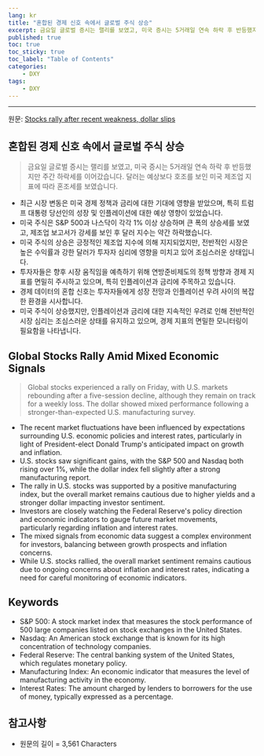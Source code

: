 ```yaml
---
lang: kr
title: "혼합된 경제 신호 속에서 글로벌 주식 상승"
excerpt: 금요일 글로벌 증시는 랠리를 보였고, 미국 증시는 5거래일 연속 하락 후 반등했지만 주간 하락세를 이어갔습니다. 달러는 예상보다 호조를 보인 미국 제조업 지표에 따라 혼조세를 보였습니다.
published: true
toc: true
toc_sticky: true
toc_label: "Table of Contents"
categories:
    - DXY
tags:
    - DXY
---
```


---

  원문: [Stocks rally after recent weakness, dollar slips](https://www.investing.com/news/economy-news/asian-stocks-rise-dollar-at-twoyear-high-as-us-rates-trump-in-focus-3794824)

## 혼합된 경제 신호 속에서 글로벌 주식 상승

> 금요일 글로벌 증시는 랠리를 보였고, 미국 증시는 5거래일 연속 하락 후 반등했지만 주간 하락세를 이어갔습니다. 달러는 예상보다 호조를 보인 미국 제조업 지표에 따라 혼조세를 보였습니다.


- 최근 시장 변동은 미국 경제 정책과 금리에 대한 기대에 영향을 받았으며, 특히 트럼프 대통령 당선인의 성장 및 인플레이션에 대한 예상 영향이 있었습니다.
- 미국 주식은 S&P 500과 나스닥이 각각 1% 이상 상승하며 큰 폭의 상승세를 보였고, 제조업 보고서가 강세를 보인 후 달러 지수는 약간 하락했습니다.
- 미국 주식의 상승은 긍정적인 제조업 지수에 의해 지지되었지만, 전반적인 시장은 높은 수익률과 강한 달러가 투자자 심리에 영향을 미치고 있어 조심스러운 상태입니다.
- 투자자들은 향후 시장 움직임을 예측하기 위해 연방준비제도의 정책 방향과 경제 지표를 면밀히 주시하고 있으며, 특히 인플레이션과 금리에 주목하고 있습니다.
- 경제 데이터의 혼합 신호는 투자자들에게 성장 전망과 인플레이션 우려 사이의 복잡한 환경을 시사합니다.
- 미국 주식이 상승했지만, 인플레이션과 금리에 대한 지속적인 우려로 인해 전반적인 시장 심리는 조심스러운 상태를 유지하고 있으며, 경제 지표의 면밀한 모니터링이 필요함을 나타냅니다.

## Global Stocks Rally Amid Mixed Economic Signals

> Global stocks experienced a rally on Friday, with U.S. markets rebounding after a five-session decline, although they remain on track for a weekly loss. The dollar showed mixed performance following a stronger-than-expected U.S. manufacturing survey.


- The recent market fluctuations have been influenced by expectations surrounding U.S. economic policies and interest rates, particularly in light of President-elect Donald Trump's anticipated impact on growth and inflation.
- U.S. stocks saw significant gains, with the S&P 500 and Nasdaq both rising over 1%, while the dollar index fell slightly after a strong manufacturing report.
- The rally in U.S. stocks was supported by a positive manufacturing index, but the overall market remains cautious due to higher yields and a stronger dollar impacting investor sentiment.
- Investors are closely watching the Federal Reserve's policy direction and economic indicators to gauge future market movements, particularly regarding inflation and interest rates.
- The mixed signals from economic data suggest a complex environment for investors, balancing between growth prospects and inflation concerns.
- While U.S. stocks rallied, the overall market sentiment remains cautious due to ongoing concerns about inflation and interest rates, indicating a need for careful monitoring of economic indicators.

## Keywords

- S&P 500: A stock market index that measures the stock performance of 500 large companies listed on stock exchanges in the United States.
- Nasdaq: An American stock exchange that is known for its high concentration of technology companies.
- Federal Reserve: The central banking system of the United States, which regulates monetary policy.
- Manufacturing Index: An economic indicator that measures the level of manufacturing activity in the economy.
- Interest Rates: The amount charged by lenders to borrowers for the use of money, typically expressed as a percentage.

## 참고사항

- 원문의 길이 = 3,561 Characters

